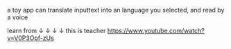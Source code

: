 a toy app can translate inputtext into an language you selected, and read by a voice 

learn from ↓ ↓ ↓ ↓ this is teacher
https://www.youtube.com/watch?v=V0P3Opf-zUs